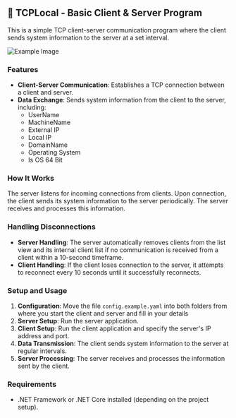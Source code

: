 ## 📡 TCPLocal - Basic Client & Server Program

This is a simple TCP client-server communication program where the client sends system information to the server at a set interval.

![Example Image](https://i.imgur.com/xSqnDmj.png)

### Features

- **Client-Server Communication**: Establishes a TCP connection between a client and server.
- **Data Exchange**: Sends system information from the client to the server, including:
  - UserName
  - MachineName
  - External IP
  - Local IP
  - DomainName
  - Operating System
  - Is OS 64 Bit

### How It Works

The server listens for incoming connections from clients. Upon connection, the client sends its system information to the server periodically. The server receives and processes this information.

### Handling Disconnections

- **Server Handling**: The server automatically removes clients from the list view and its internal client list if no communication is received from a client within a 10-second timeframe.
- **Client Handling**: If the client loses connection to the server, it attempts to reconnect every 10 seconds until it successfully reconnects.

### Setup and Usage

1. **Configuration**: Move the file `config.example.yaml` into both folders from where you start the client and server and fill in your details
2. **Server Setup**: Run the server application.
3. **Client Setup**: Run the client application and specify the server's IP address and port.
4. **Data Transmission**: The client sends system information to the server at regular intervals.
5. **Server Processing**: The server receives and processes the information sent by the client.

### Requirements

- .NET Framework or .NET Core installed (depending on the project setup).
